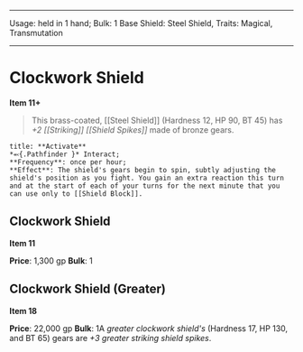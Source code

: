 
---
Usage: held in 1 hand;
Bulk: 1
Base Shield: Steel Shield,
Traits: Magical, Transmutation

---

# Clockwork Shield

**Item 11+**

> This brass-coated, [[Steel Shield]] (Hardness 12, HP 90, BT 45) has *+2 [[Striking]] [[Shield Spikes]]* made of bronze gears.

```ad-embed-ability
title: **Activate**
*⬻{.Pathfinder }* Interact; 
**Frequency**: once per hour;
**Effect**: The shield's gears begin to spin, subtly adjusting the shield's position as you fight. You gain an extra reaction this turn and at the start of each of your turns for the next minute that you can use only to [[Shield Block]].

```

## Clockwork Shield

**Item 11**

**Price**: 1,300 gp
**Bulk**: 1

## Clockwork Shield (Greater)

**Item 18**

**Price**: 22,000 gp
**Bulk**: 1A *greater clockwork shield's* (Hardness 17, HP 130, and BT 65) gears are *+3 greater striking shield spikes*.
